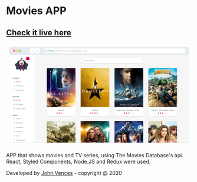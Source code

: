 # Movies APP

## [Check it live here](https://john-movies.herokuapp.com/)

![Thumbnail](thumbnail.png)

APP that shows movies and TV series, using The Movies Database's api.
React, Styled Components, Node.JS and Redux were used.

Developed by [John Vences](https://github.com/venceslau48) - copyright @ 2020
